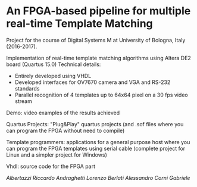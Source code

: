 
# An FPGA-based pipeline for multiple real-time Template Matching

Project for the course of Digital Systems M at University of Bologna, Italy (2016-2017).

Implementation of real-time template matching algorithms using Altera DE2 board (Quartus 15.0)
Technical details:
- Entirely developed using VHDL
- Developed interfaces for OV7670 camera and VGA and RS-232 standards
- Parallel recognition of 4 templates up to 64x64 pixel on a 30 fps video stream

Demo: video examples of the results achieved

Quartus Projects: "Plug&Play" quartus projects (and .sof files where you can program the FPGA without need to compile)

Template programmers: applications for a general purpose host where you can program the FPGA templates using serial cable (complete project for Linux and a simpler project for Windows)

Vhdl: source code for the FPGA part

*Albertazzi Riccardo
Andraghetti Lorenzo
Berlati Alessandro
Corni Gabriele*
